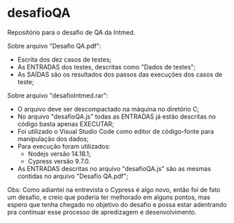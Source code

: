 # desafioQA
Repositório para o desafio de QA da Intmed.

Sobre arquivo "Desafio QA.pdf":
  - Escrita dos dez casos de testes;
  - As ENTRADAS dos testes, descritas como "Dados de testes";
  - As SAÍDAS são os resultados dos passos das execuções dos casos de teste;

Sobre arquivo "desafioIntmed.rar":
  - O arquivo deve ser descompactado na máquina no diretório C;
  - No arquivo "desafioQA.js" todas as ENTRADAS já estão descritas no código basta apenas EXECUTAR;
  - Foi utilizado o Visual Studio Code como editor de código-fonte para manipulação dos dados;
  - Para execução foram utilizados:
    - Nodejs versão 14.18.1;
    - Cypress versão 9.7.0.
  - As ENTRADAS descritas no arquivo "desafioQA.js" são as mesmas contidas no arquivo "Desafio QA.pdf";

Obs: Como adiantei na entrevista o Cypress é algo novo, então foi de fato um desafio, e creio que poderia ter melhorado em alguns pontos, mas espero que tenha chegado no objetivo do desafio e possa estar adentrando pra continuar esse processo de apredizagem e desenvolvimento.
